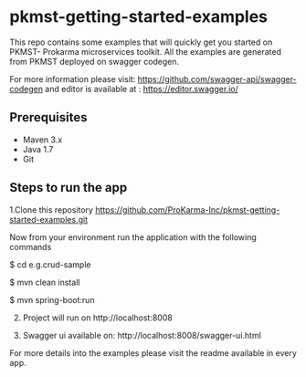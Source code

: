 # pkmst-getting-started-examples

This repo contains some examples that will quickly get you started on PKMST- Prokarma microservices toolkit.
All the examples are generated from PKMST deployed on swagger codegen.

For more information please visit: https://github.com/swagger-api/swagger-codegen
and editor is available at : https://editor.swagger.io/

## Prerequisites

- Maven 3.x
- Java 1.7
- Git

## Steps to run the app

1.Clone this repository
https://github.com/ProKarma-Inc/pkmst-getting-started-examples.git

  Now from your environment run the application with the following commands

  $ cd <app-name> 
  e.g.crud-sample

  $ mvn clean install

  $ mvn spring-boot:run

2. Project will run on http://localhost:8008  

3. Swagger ui available on:
http://localhost:8008/swagger-ui.html

For more details into the examples please visit the readme available in every app.
